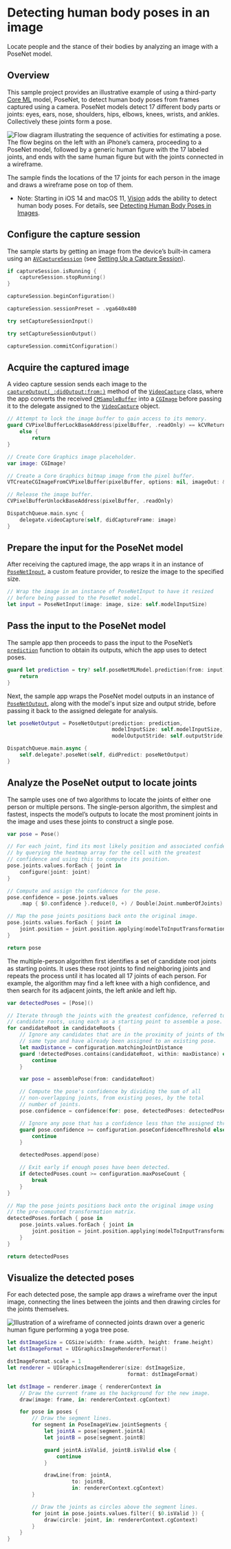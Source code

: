 # Detecting human body poses in an image

Locate people and the stance of their bodies by analyzing an image with a PoseNet model.

## Overview

This sample project provides an illustrative example of using a third-party [Core ML](https://developer.apple.com/documentation/coreml) model, PoseNet, to detect human body poses from frames captured using a camera. PoseNet models detect 17 different body parts or joints: eyes, ears, nose, shoulders, hips, elbows, knees, wrists, and ankles. Collectively these joints form a pose.

![Flow diagram illustrating the sequence of activities for estimating a pose. The flow begins on the left with an iPhone’s camera, proceeding to a PoseNet model, followed by a generic human figure with the 17 labeled joints, and ends with the same human figure but with the joints connected in a wireframe.](Documentation/PoseNetPipeline.png)

The sample finds the locations of the 17 joints for each person in the image and draws a wireframe pose on top of them.

- Note: Starting in iOS 14 and macOS 11, [Vision](https://developer.apple.com/documentation/vision) adds the ability to detect human body poses. For details, see [Detecting Human Body Poses in Images](https://developer.apple.com/documentation/vision/detecting_human_body_poses_in_images).

## Configure the capture session

The sample starts by getting an image from the device’s built-in camera using an [`AVCaptureSession`](https://developer.apple.com/documentation/avfoundation/avcapturesession) (see [Setting Up a Capture Session](https://developer.apple.com/documentation/avfoundation/capture_setup/setting_up_a_capture_session)).

``` swift
if captureSession.isRunning {
    captureSession.stopRunning()
}

captureSession.beginConfiguration()

captureSession.sessionPreset = .vga640x480

try setCaptureSessionInput()

try setCaptureSessionOutput()

captureSession.commitConfiguration()
```

## Acquire the captured image

A video capture session sends each image to the [`captureOutput(_:didOutput:from:)`](https://developer.apple.com/documentation/avfoundation/avcaptureaudiodataoutputsamplebufferdelegate/1386039-captureoutput) method of the [`VideoCapture`](x-source-tag://VideoCapture) class, where the app converts the received [`CMSampleBuffer`](https://developer.apple.com/documentation/coremedia/cmsamplebuffer) into a [`CGImage`](https://developer.apple.com/documentation/coregraphics/cgimage) before passing it to the delegate assigned to the [`VideoCapture`](x-source-tag://VideoCapture) object.

``` swift
// Attempt to lock the image buffer to gain access to its memory.
guard CVPixelBufferLockBaseAddress(pixelBuffer, .readOnly) == kCVReturnSuccess
    else {
        return
}

// Create Core Graphics image placeholder.
var image: CGImage?

// Create a Core Graphics bitmap image from the pixel buffer.
VTCreateCGImageFromCVPixelBuffer(pixelBuffer, options: nil, imageOut: &image)

// Release the image buffer.
CVPixelBufferUnlockBaseAddress(pixelBuffer, .readOnly)

DispatchQueue.main.sync {
    delegate.videoCapture(self, didCaptureFrame: image)
}
```

## Prepare the input for the PoseNet model

After receiving the captured image, the app wraps it in an instance of [`PoseNetInput`](x-source-tag://PoseNetInput), a custom feature provider, to resize the image to the specified size.

``` swift
// Wrap the image in an instance of PoseNetInput to have it resized
// before being passed to the PoseNet model.
let input = PoseNetInput(image: image, size: self.modelInputSize)
```

## Pass the input to the PoseNet model

The sample app then proceeds to pass the input to the PoseNet’s [`prediction`](https://developer.apple.com/documentation/coreml/mlmodel/2880280-prediction) function to obtain its outputs, which the app uses to detect poses.

``` swift
guard let prediction = try? self.poseNetMLModel.prediction(from: input) else {
    return
}
```

Next, the sample app wraps the PoseNet model outputs in an instance of [`PoseNetOutput`](x-source-tag://PoseNetOutput), along with the model's input size and output stride, before passing it back to the assigned delegate for analysis.

``` swift
let poseNetOutput = PoseNetOutput(prediction: prediction,
                                  modelInputSize: self.modelInputSize,
                                  modelOutputStride: self.outputStride)

DispatchQueue.main.async {
    self.delegate?.poseNet(self, didPredict: poseNetOutput)
}
```

## Analyze the PoseNet output to locate joints

The sample uses one of two algorithms to locate the joints of either one person or multiple persons. The single-person algorithm, the simplest and fastest, inspects the model’s outputs to locate the most prominent joints in the image and uses these joints to construct a single pose.

``` swift
var pose = Pose()

// For each joint, find its most likely position and associated confidence
// by querying the heatmap array for the cell with the greatest
// confidence and using this to compute its position.
pose.joints.values.forEach { joint in
    configure(joint: joint)
}

// Compute and assign the confidence for the pose.
pose.confidence = pose.joints.values
    .map { $0.confidence }.reduce(0, +) / Double(Joint.numberOfJoints)

// Map the pose joints positions back onto the original image.
pose.joints.values.forEach { joint in
    joint.position = joint.position.applying(modelToInputTransformation)
}

return pose
```

The multiple-person algorithm first identifies a set of candidate root joints as starting points. It uses these root joints to find neighboring joints and repeats the process until it has located all 17 joints of each person. For example, the algorithm may find a left knee with a high confidence, and then search for its adjacent joints, the left ankle and left hip.

``` swift
var detectedPoses = [Pose]()

// Iterate through the joints with the greatest confidence, referred to here as
// candidate roots, using each as a starting point to assemble a pose.
for candidateRoot in candidateRoots {
    // Ignore any candidates that are in the proximity of joints of the
    // same type and have already been assigned to an existing pose.
    let maxDistance = configuration.matchingJointDistance
    guard !detectedPoses.contains(candidateRoot, within: maxDistance) else {
        continue
    }

    var pose = assemblePose(from: candidateRoot)

    // Compute the pose's confidence by dividing the sum of all
    // non-overlapping joints, from existing poses, by the total
    // number of joints.
    pose.confidence = confidence(for: pose, detectedPoses: detectedPoses)

    // Ignore any pose that has a confidence less than the assigned threshold.
    guard pose.confidence >= configuration.poseConfidenceThreshold else {
        continue
    }

    detectedPoses.append(pose)

    // Exit early if enough poses have been detected.
    if detectedPoses.count >= configuration.maxPoseCount {
        break
    }
}

// Map the pose joints positions back onto the original image using
// the pre-computed transformation matrix.
detectedPoses.forEach { pose in
    pose.joints.values.forEach { joint in
        joint.position = joint.position.applying(modelToInputTransformation)
    }
}

return detectedPoses
```

## Visualize the detected poses

For each detected pose, the sample app draws a wireframe over the input image, connecting the lines between the joints and then drawing circles for the joints themselves.

![Illustration of a wireframe of connected joints drawn over a generic human figure performing a yoga tree pose.](Documentation/PoseNetVisualization.png)

``` swift
let dstImageSize = CGSize(width: frame.width, height: frame.height)
let dstImageFormat = UIGraphicsImageRendererFormat()

dstImageFormat.scale = 1
let renderer = UIGraphicsImageRenderer(size: dstImageSize,
                                       format: dstImageFormat)

let dstImage = renderer.image { rendererContext in
    // Draw the current frame as the background for the new image.
    draw(image: frame, in: rendererContext.cgContext)

    for pose in poses {
        // Draw the segment lines.
        for segment in PoseImageView.jointSegments {
            let jointA = pose[segment.jointA]
            let jointB = pose[segment.jointB]

            guard jointA.isValid, jointB.isValid else {
                continue
            }

            drawLine(from: jointA,
                     to: jointB,
                     in: rendererContext.cgContext)
        }

        // Draw the joints as circles above the segment lines.
        for joint in pose.joints.values.filter({ $0.isValid }) {
            draw(circle: joint, in: rendererContext.cgContext)
        }
    }
}
```
